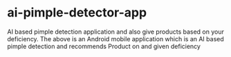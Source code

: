 # ai-pimple-detector-app
AI based pimple detection application and also give products based on your deficiency.
The above is an Android mobile application which is an AI based pimple detection and recommends Product on and given deficiency 
